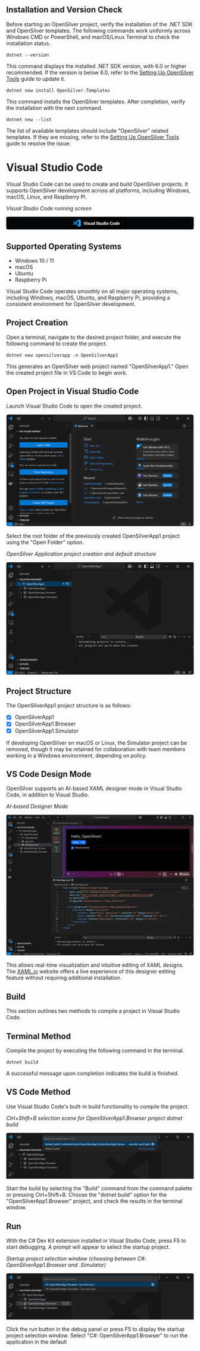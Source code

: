 ## Installation and Version Check  
Before starting an OpenSilver project, verify the installation of the .NET SDK and OpenSilver templates. The following commands work uniformly across Windows CMD or PowerShell, and macOS/Linux Terminal to check the installation status.

```
dotnet --version
```
This command displays the installed .NET SDK version, with 6.0 or higher recommended. If the version is below 6.0, refer to the [Setting Up OpenSilver Tools](https://opensilver.net/tools) guide to update it.

```
dotnet new install OpenSilver.Templates
```
This command installs the OpenSilver templates. After completion, verify the installation with the next command.

```
dotnet new --list
```
The list of available templates should include "OpenSilver" related templates. If they are missing, refer to the [Setting Up OpenSilver Tools](https://opensilver.net/tools) guide to resolve the issue.
# Visual Studio Code  
Visual Studio Code can be used to create and build OpenSilver projects. It supports OpenSilver development across all platforms, including Windows, macOS, Linux, and Raspberry Pi.

_Visual Studio Code running screen_

![image](https://raw.githubusercontent.com/UserwareDocumentation/userware-docs/main/images/7c398ecd37c54191bff55cfd575cd35f.png)

## Supported Operating Systems  
- Windows 10 / 11  
- macOS  
- Ubuntu  
- Raspberry Pi  

Visual Studio Code operates smoothly on all major operating systems, including Windows, macOS, Ubuntu, and Raspberry Pi, providing a consistent environment for OpenSilver development.

## Project Creation  
Open a terminal, navigate to the desired project folder, and execute the following command to create the project.

```
dotnet new opensilverapp -n OpenSilverApp1
```
This generates an OpenSilver web project named "OpenSilverApp1." Open the created project file in VS Code to begin work.

## Open Project in Visual Studio Code  
Launch Visual Studio Code to open the created project.

![image](https://raw.githubusercontent.com/UserwareDocumentation/userware-docs/main/images/c1fd541abcee423ca19cdbdb753d3b95.png)

Select the root folder of the previously created OpenSilverApp1 project using the "Open Folder" option.

_OpenSilver Application project creation and default structure_

![image](https://raw.githubusercontent.com/UserwareDocumentation/userware-docs/main/images/2904788a0bf346658c93234454b68e27.png)

## Project Structure  
The OpenSilverApp1 project structure is as follows:  
- [x] OpenSilverApp1  
- [x] OpenSilverApp1.Browser  
- [x] OpenSilverApp1.Simulator  

If developing OpenSilver on macOS or Linux, the Simulator project can be removed, though it may be retained for collaboration with team members working in a Windows environment, depending on policy.

## VS Code Design Mode  
OpenSilver supports an AI-based XAML designer mode in Visual Studio Code, in addition to Visual Studio.

_AI-based Designer Mode_

![image](https://raw.githubusercontent.com/UserwareDocumentation/userware-docs/main/images/b1282591d56243ccad8bd437ca1319c2.png)

This allows real-time visualization and intuitive editing of XAML designs. The [XAML.io](https://xaml.io) website offers a live experience of this designer editing feature without requiring additional installation.

## Build  
This section outlines two methods to compile a project in Visual Studio Code.

## Terminal Method  
Compile the project by executing the following command in the terminal.

```
dotnet build
```
A successful message upon completion indicates the build is finished.

## VS Code Method  
Use Visual Studio Code's built-in build functionality to compile the project.

_Ctrl+Shift+B selection scene for OpenSilverApp1.Browser project dotnet build_

![image](https://raw.githubusercontent.com/UserwareDocumentation/userware-docs/main/images/7f71858ea3c44c66887cc753a810f0b2.png)

Start the build by selecting the "Build" command from the command palette or pressing Ctrl+Shift+B. Choose the "dotnet build" option for the "OpenSilverApp1.Browser" project, and check the results in the terminal window.

## Run  
With the C# Dev Kit extension installed in Visual Studio Code, press F5 to start debugging. A prompt will appear to select the startup project.

_Startup project selection window (choosing between C#: OpenSilverApp1.Browser and .Simulator)_

![image](https://raw.githubusercontent.com/UserwareDocumentation/userware-docs/main/images/64a82b14f49242a38b783a711aae2b5b.png)

Click the run button in the debug panel or press F5 to display the startup project selection window. Select "C#: OpenSilverApp1.Browser" to run the application in the default 